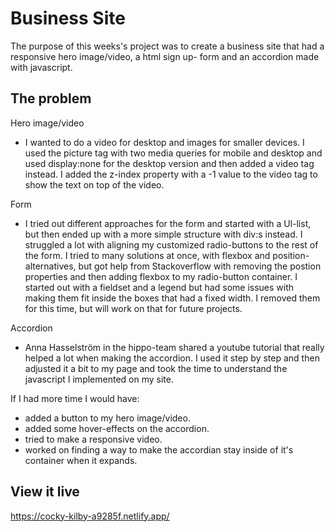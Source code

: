 # Business Site
The purpose of this weeks's project was to create a business site that had a responsive hero image/video, a html sign up- form and an accordion made with javascript. 

## The problem
Hero image/video
- I wanted to do a video for desktop and images for smaller devices. I used the picture tag with two media queries for mobile and desktop and used display:none for the desktop version and then added a video tag instead. I added the z-index property with a -1 value to the video tag to show the text on top of the video.

Form
- I tried out different approaches for the form and started with a Ul-list, but then ended up with a more simple structure with div:s instead. I struggled a lot with aligning my customized radio-buttons to the rest of the form. I tried to many solutions at once, with flexbox and position-alternatives, but got help from Stackoverflow with removing the postion properties and then adding flexbox to my radio-button container.
I started out with a fieldset and a legend but had some issues with making them fit inside the boxes that had a fixed width. I removed them for this time, but will work on that for future projects. 

Accordion
- Anna Hasselström in the hippo-team shared a youtube tutorial that really helped a lot when making the accordion. I used it step by step and then adjusted it a bit to my page and took the time to understand the javascript I implemented on my site.

If I had more time I would have:

- added a button to my hero image/video.
- added some hover-effects on the accordion.
- tried to make a responsive video.
- worked on finding a way to make the accordian stay inside of it's container when it expands.


## View it live

https://cocky-kilby-a9285f.netlify.app/

